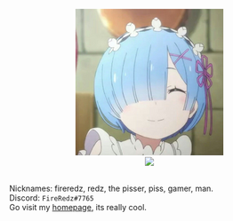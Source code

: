 
<p align="center">
  <img src="https://raw.githubusercontent.com/FireRedz/FireRedz/master/rem.png" alt="rem">
  
  <br/>
  <a href="https://hits.seeyoufarm.com"><img src="https://hits.seeyoufarm.com/api/count/incr/badge.svg?url=https%3A%2F%2Fgithub.com%2FFireReddz&count_bg=%23000000&title_bg=%230A0A0A&icon=&icon_color=%23000000&title=HITS&edge_flat=true"/></a>
</p>

##
Nicknames: fireredz, redz, the pisser, piss, gamer, man. </br>
Discord: `FireRedz#7765` </br>
Go visit my [homepage](https://yuzumi.yuzuhara.tk/index.html), its really cool. </br>
